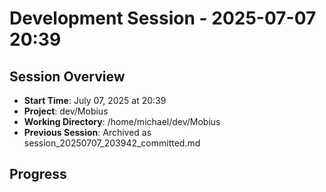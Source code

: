 # Development Session - 2025-07-07 20:39

## Session Overview
- **Start Time**: July 07, 2025 at 20:39
- **Project**: dev/Mobius  
- **Working Directory**: /home/michael/dev/Mobius
- **Previous Session**: Archived as session_20250707_203942_committed.md

## Progress
